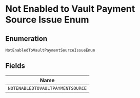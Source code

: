 
# Not Enabled to Vault Payment Source Issue Enum

## Enumeration

`NotEnabledToVaultPaymentSourceIssueEnum`

## Fields

| Name |
|  --- |
| `NOTENABLEDTOVAULTPAYMENTSOURCE` |

